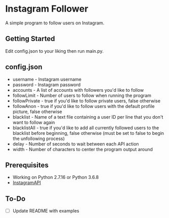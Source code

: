# Instagram Follower

A simple program to follow users on Instagram.

## Getting Started

Edit config.json to your liking then run main.py.

## config.json

* username - Instagram username
* password - Instagram password
* accounts - A list of accounts with followers you'd like to follow
* followLimit - Number of users to follow when running the program
* followPrivate - true if you'd like to follow private users, false otherwise
* followAnon - true if you'd like to follow users with the default profile picture, false otherwise
* blacklist - Name of a text file containing a user ID per line that you don't want to follow again
* blacklistAll - true if you'd like to add all currently followed users to the blacklist before beginning, false otherwise (must be set to false to begin the unfollowing process)
* delay - Number of seconds to wait between each API action
* width - Number of characters to center the program output around

## Prerequisites

* Working on Python 2.7.16 or Python 3.6.8
* [InstagramAPI](https://github.com/LevPasha/Instagram-API-python)

## To-Do

- [ ] Update README with examples